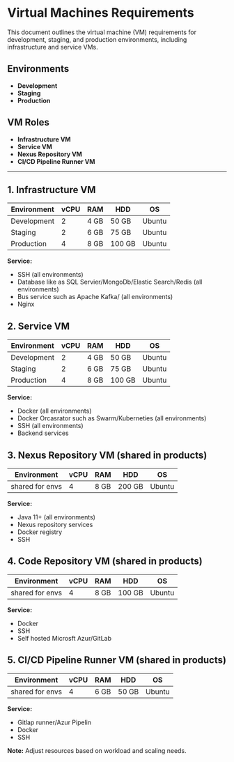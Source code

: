 # Virtual Machines Requirements

This document outlines the virtual machine (VM) requirements for development, staging, and production environments, including infrastructure and service VMs.

## Environments

- **Development**
- **Staging**
- **Production**

## VM Roles

- **Infrastructure VM**
- **Service VM**
- **Nexus Repository VM**
- **CI/CD Pipeline Runner VM**

---

## 1. Infrastructure VM

| Environment   | vCPU | RAM   | HDD   | OS      |
|---------------|------|-------|-------|---------|
| Development   | 2    | 4 GB  | 50 GB | Ubuntu  |
| Staging       | 2    | 6 GB  | 75 GB | Ubuntu  |
| Production    | 4    | 8 GB  | 100 GB| Ubuntu  |

**Service:**

- SSH (all environments)
- Database like as SQL Servier/MongoDb/Elastic Search/Redis (all environments)
- Bus service such as Apache Kafka/ (all environments)
- Nginx

## 2. Service VM

| Environment   | vCPU | RAM   | HDD   | OS      |
|---------------|------|-------|-------|---------|
| Development   | 2    | 4 GB  | 50 GB | Ubuntu  |
| Staging       | 2    | 6 GB  | 75 GB | Ubuntu  |
| Production    | 4    | 8 GB  | 100 GB| Ubuntu  |

**Service:**

- Docker (all environments)
- Docker Orcasrator such as Swarm/Kuberneties (all environments)
- SSH (all environments)
- Backend services

## 3. Nexus Repository VM (shared in products)

| Environment   | vCPU | RAM   | HDD    | OS      |
|---------------|------|-------|--------|---------|
|shared for envs| 4    | 8 GB  | 200 GB | Ubuntu  |

**Service:**

- Java 11+ (all environments)
- Nexus repository services
- Docker registry
- SSH

## 4. Code Repository VM (shared in products)

| Environment   | vCPU | RAM   | HDD    | OS      |
|---------------|------|-------|--------|---------|
|shared for envs| 4    | 8 GB  | 100 GB | Ubuntu  |

**Service:**

- Docker
- SSH
- Self hosted Microsft Azur/GitLab

## 5. CI/CD Pipeline Runner VM (shared in products)

| Environment   | vCPU | RAM   | HDD   | OS      |
|---------------|------|-------|-------|---------|
|shared for envs| 4    | 6 GB  | 50 GB | Ubuntu  |

**Service:**

- Gitlap runner/Azur Pipelin
- Docker
- SSH

**Note:** Adjust resources based on workload and scaling needs.
